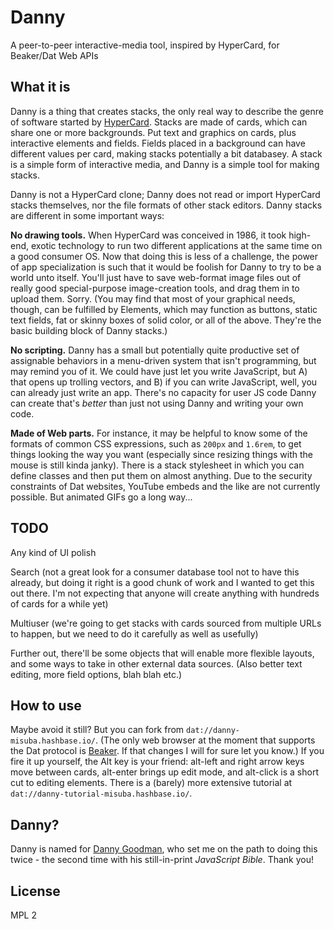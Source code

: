 # Danny
A peer-to-peer interactive-media tool, inspired by HyperCard, for Beaker/Dat Web APIs

## What it is
Danny is a thing that creates stacks, the only real way to describe the genre of software started by [HyperCard](https://hypercard.org/). Stacks are made of cards, which can share one or more backgrounds. Put text and graphics on cards, plus interactive elements and fields. Fields placed in a background can have different values per card, making stacks potentially a bit databasey. A stack is a simple form of interactive media, and Danny is a simple tool for making stacks.

Danny is not a HyperCard clone; Danny does not read or import HyperCard stacks themselves, nor the file formats of other stack editors. Danny stacks are different in some important ways:

**No drawing tools.** When HyperCard was conceived in 1986, it took high-end, exotic technology to run two different applications at the same time on a good consumer OS. Now that doing this is less of a challenge, the power of app specialization is such that it would be foolish for Danny to try to be a world unto itself. You'll just have to save web-format image files out of really good special-purpose image-creation tools, and drag them in to upload them. Sorry. (You may find that most of your graphical needs, though, can be fulfilled by Elements, which may function as buttons, static text fields, fat or skinny boxes of solid color, or all of the above. They're the basic building block of Danny stacks.)

**No scripting.** Danny has a small but potentially quite productive set of assignable behaviors in a menu-driven system that isn't programming, but may remind you of it. We could have just let you write JavaScript, but A) that opens up trolling vectors, and B) if you can write JavaScript, well, you can already just write an app. There's no capacity for user JS code Danny can create that's *better* than just not using Danny and writing your own code.

**Made of Web parts.** For instance, it may be helpful to know some of the formats of common CSS expressions, such as `200px` and `1.6rem`, to get things looking the way you want (especially since resizing things with the mouse is still kinda janky). There is a stack stylesheet in which you can define classes and then put them on almost anything. Due to the security constraints of Dat websites, YouTube embeds and the like are not currently possible. But animated GIFs go a long way...

## TODO
Any kind of UI polish

Search (not a great look for a consumer database tool not to have this already, but doing it right is a good chunk of work and I wanted to get this out there. I'm not expecting that anyone will create anything with hundreds of cards for a while yet)

Multiuser (we're going to get stacks with cards sourced from multiple URLs to happen, but we need to do it carefully as well as usefully)

Further out, there'll be some objects that will enable more flexible layouts, and some ways to take in other external data sources. (Also better text editing, more field options, blah blah etc.)

## How to use
Maybe avoid it still? But you can fork from `dat://danny-misuba.hashbase.io/`. (The only web browser at the moment that supports the Dat protocol is [Beaker](https://beakerbrowser.com/). If that changes I will for sure let you know.) If you fire it up yourself, the Alt key is your friend: alt-left and right arrow keys move between cards, alt-enter brings up edit mode, and alt-click is a short cut to editing elements. There is a (barely) more extensive tutorial at `dat://danny-tutorial-misuba.hashbase.io/`.

## Danny?
Danny is named for [Danny Goodman](https://dannyg.com/), who set me on the path to doing this twice - the second time with his still-in-print *JavaScript Bible*. Thank you!

## License
MPL 2
